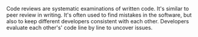 
Code reviews are systematic examinations of written code. It's similar to peer review in writing. It's often used to find mistakes in the software, but also to keep different developers consistent with each other.
Developers evaluate each other's' code line by line to uncover issues. 